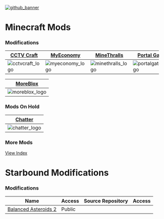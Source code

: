 [![github_banner](https://user-images.githubusercontent.com/47284617/196821530-75c52804-ca3c-4509-ae51-099b5aa9d1da.png)](https://github.com/northwesttrees-gaming)
# Minecraft Mods
### Modifications
| [CCTV Craft](https://github.com/northwesttrees-gaming/CCTV-Craft) | [MyEconomy](https://github.com/northwesttrees-gaming/MyEconomy) | [MineThralls](https://github.com/northwesttrees-gaming/MineThralls) | [Portal Gates](https://github.com/northwesttrees-gaming/PortalGates) | [Real Time Mod](https://github.com/northwesttrees-gaming/Real-Time-Mod) |
| --- | --- | --- | --- | --- |
| ![cctvcraft_logo](https://github.com/northwesttrees-gaming/.github/assets/47284617/e9fe93da-0223-41ec-9763-8920d17d208a)| ![myeconomy_logo](https://github.com/northwesttrees-gaming/.github/assets/47284617/10759e9d-f539-4342-9576-ce7c29e521e1) | ![minethralls_logo](https://github.com/northwesttrees-gaming/.github/assets/47284617/d3050611-20ba-4829-abc7-5822fda06f97) | ![portalgates_logo](https://github.com/northwesttrees-gaming/.github/assets/47284617/2996d541-1c65-4f6d-aa79-45e2e8e3f9be) | ![realtimemod_logo](https://github.com/northwesttrees-gaming/.github/assets/47284617/dc87f0b5-eaa6-460d-81fa-c60dc52c02e7) |

| [MoreBlox](https://github.com/northwesttrees-gaming/MoreBlox) |
| --- |
| ![moreblox_logo](https://github.com/northwesttrees-gaming/.github/assets/47284617/229963d5-8d5f-477a-9ae0-a34c018a50ba)

### Mods On Hold
| [Chatter](https://github.com/northwesttrees-gaming/Chatter) |
| --- |
| ![chatter_logo](https://github.com/northwesttrees-gaming/.github/assets/47284617/93f4e0c1-0b41-472b-8122-6cfe807463d8)

### More Mods
[View Index](https://github.com/northwesttrees-gaming/.github/blob/main/minecraft-mods.md)

# Starbound Modifications
### Modifications
| Name | Access | Source Repository | Access |
| --- | --- | --- | --- |
| [Balanced Asteroids 2](https://github.com/northwesttrees-gaming/Balanced-Asteroids-2) | Public | | |

